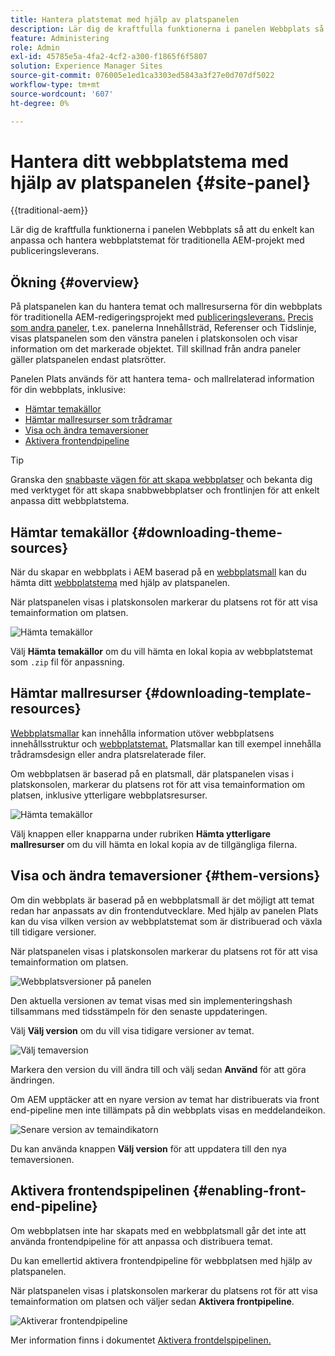 ```yaml
---
title: Hantera platstemat med hjälp av platspanelen
description: Lär dig de kraftfulla funktionerna i panelen Webbplats så att du enkelt kan anpassa och hantera webbplatstemat för traditionella AEM-projekt med publiceringsleverans.
feature: Administering
role: Admin
exl-id: 45785e5a-4fa2-4cf2-a300-f1865f6f5807
solution: Experience Manager Sites
source-git-commit: 076005e1ed1ca3303ed5843a3f27e0d707df5022
workflow-type: tm+mt
source-wordcount: '607'
ht-degree: 0%

---
```



# Hantera ditt webbplatstema med hjälp av platspanelen {#site-panel}

{{traditional-aem}}

Lär dig de kraftfulla funktionerna i panelen Webbplats så att du enkelt kan anpassa och hantera webbplatstemat för traditionella AEM-projekt med publiceringsleverans.

## Ökning {#overview}

På platspanelen kan du hantera temat och mallresurserna för din webbplats för traditionella AEM-redigeringsprojekt med [publiceringsleverans.](/help/sites-cloud/authoring/author-publish.md) [Precis som andra paneler](/help/sites-cloud/authoring/sites-console/console-side-panel.md), t.ex. panelerna Innehållsträd, Referenser och Tidslinje, visas platspanelen som den vänstra panelen i platskonsolen och visar information om det markerade objektet. Till skillnad från andra paneler gäller platspanelen endast platsrötter.

Panelen Plats används för att hantera tema- och mallrelaterad information för din webbplats, inklusive:

* [Hämtar temakällor](#downloading-theme-sources)
* [Hämtar mallresurser som trådramar](#downloading-template-resources)
* [Visa och ändra temaversioner](#theme-vrsions)
* [Aktivera frontendpipeline](#enabling-the-front-end-pipeline)

>[!TIP]
>
>Granska den [snabbaste vägen för att skapa webbplatser](/help/journey-sites/quick-site/overview.md) och bekanta dig med verktyget för att skapa snabbwebbplatser och frontlinjen för att enkelt anpassa ditt webbplatstema.

## Hämtar temakällor {#downloading-theme-sources}

När du skapar en webbplats i AEM baserad på en [webbplatsmall](site-templates.md) kan du hämta ditt [webbplatstema](site-themes.md) med hjälp av platspanelen.

När platspanelen visas i platskonsolen markerar du platsens rot för att visa temainformation om platsen.

![Hämta temakällor](/help/sites-cloud/administering/assets/download-theme-wireframe.png)

Välj **Hämta temakällor** om du vill hämta en lokal kopia av webbplatstemat som `.zip` fil för anpassning.

## Hämtar mallresurser {#downloading-template-resources}

[Webbplatsmallar](site-templates.md) kan innehålla information utöver webbplatsens innehållsstruktur och [webbplatstemat.](site-themes.md) Platsmallar kan till exempel innehålla trådramsdesign eller andra platsrelaterade filer.

Om webbplatsen är baserad på en platsmall, där platspanelen visas i platskonsolen, markerar du platsens rot för att visa temainformation om platsen, inklusive ytterligare webbplatsresurser.

![Hämta temakällor](/help/sites-cloud/administering/assets/download-theme-wireframe.png)

Välj knappen eller knapparna under rubriken **Hämta ytterligare mallresurser** om du vill hämta en lokal kopia av de tillgängliga filerna.

## Visa och ändra temaversioner {#them-versions}

Om din webbplats är baserad på en webbplatsmall är det möjligt att temat redan har anpassats av din frontendutvecklare. Med hjälp av panelen Plats kan du visa vilken version av webbplatstemat som är distribuerad och växla till tidigare versioner.

När platspanelen visas i platskonsolen markerar du platsens rot för att visa temainformation om platsen.

![Webbplatsversioner på panelen](/help/sites-cloud/administering/assets/theme-versions.png)

Den aktuella versionen av temat visas med sin implementeringshash tillsammans med tidsstämpeln för den senaste uppdateringen.

Välj **Välj version** om du vill visa tidigare versioner av temat.

![Välj temaversion](/help/sites-cloud/administering/assets/select-theme-versions.png)

Markera den version du vill ändra till och välj sedan **Använd** för att göra ändringen.

Om AEM upptäcker att en nyare version av temat har distribuerats via front end-pipeline men inte tillämpats på din webbplats visas en meddelandeikon.

![Senare version av temaindikatorn](/help/sites-cloud/administering/assets/new-theme-version.png)

Du kan använda knappen **Välj version** för att uppdatera till den nya temaversionen.

## Aktivera frontendspipelinen {#enabling-front-end-pipeline}

Om webbplatsen inte har skapats med en webbplatsmall går det inte att använda frontendpipeline för att anpassa och distribuera temat.

Du kan emellertid aktivera frontendpipeline för webbplatsen med hjälp av platspanelen.

När platspanelen visas i platskonsolen markerar du platsens rot för att visa temainformation om platsen och väljer sedan **Aktivera frontpipeline**.

![Aktiverar frontendpipeline](/help/sites-cloud/administering/assets/enable-fep.png)

Mer information finns i dokumentet [Aktivera frontdelspipelinen.](enable-front-end-pipeline.md)
